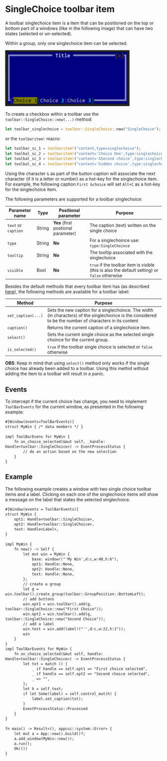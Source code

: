 # SingleChoice toolbar item

A toolbar singlechoice item is a item that can be positioned on the top or bottom part of a windows (like in the following image)  that can have two states (selected or un-selected).

Within a group, only one singlechoice item can be selected.

<img src="img/singlechoice.png" width=400/>

To create a checkbox within a toolbar use the `toolbar::SingleChoice::new(...)` method:

```rust
let toolbar_singlechoice = toolbar::SingleChoice::new("SingleChoice");
```

or the `toolbaritem!` macro:

```rust
let toolbar_sc_1 = toolbaritem!("content,type=singlechoice");
let toolbal_sc_2 = toolbaritem!("content='Choice One',type:singlechoice");
let toolbal_sc_3 = toolbaritem!("content='&Second choice',type:singlechoice,tooltip:'a tooltip'");
let toolbal_sc_4 = toolbaritem!("content='hidden choice',type:singlechoice,visible:false");
```


Using the character `&` as part of the button caption will associate the next character (if it is a letter or number) as a hot-key for the singlechoice item. For example, the following caption `First &choice` will set `Alt+C` as a hot-key for the singlechoice item.


The following parameters are supported for a toolbar singlechoice:

| Parameter name      | Type   | Positional parameter                | Purpose                                                                                       |
| ------------------- | ------ | ----------------------------------- | --------------------------------------------------------------------------------------------- |
| `text` or `caption` | String | **Yes** (first postional parameter) | The caption (text) written on the single choice                                               |
| `type`              | String | **No**                              | For a singlechoince use: `type:SingleChoince`                                                 |
| `tooltip`           | String | **No**                              | The tooltip associated with the singlechoice                                                  |
| `visible`           | Bool   | **No**                              | `true` if the toolbar item is visible (this is also the default setting) or `false` otherwise |

Besides the default methods that every toolbar item has (as described [here](../toolbar.md#common-methods)), the following methods are available for a toolbar label:

| Method             | Purpose                                                                                                                                                  |
| ------------------ | -------------------------------------------------------------------------------------------------------------------------------------------------------- |
| `set_caption(...)` | Sets the new caption for a singlechoince. The width (in characters) of the singlechoince is the considered to be the number of characters in its content |
| `caption()`        | Returns the current caption of a singlechoice item.                                                                                                      |
| `select()`         | Sets the current single choice as the selected single choince for the current group.                                                                     |
| `is_selected()`    | `true` if the toolbar single choice is selected or `false` otherwise                                                                                     |

**OBS**: Keep in mind that using `select()` method only works if the single choice has already been added to a toolbar. Using this methid without adding the item to a toolbar will result in a panic.

## Events

To intercept if the current choice has change, you need to implement `ToolBarEvents` for the current window, as presented in the following example:
```rust,no_run
#[Window(events=ToolBarEvents)]
struct MyWin { /* data members */ }

impl ToolBarEvens for MyWin {
    fn on_choice_selected(&mut self, _handle: Handle<toolbar::SingleChoice>) -> EventProcessStatus {
        // do an action based on the new selection
    }
}
```

## Example

The following example creates a window with two single choice toolbar items and a label. Clicking on each one of the singlechoice items will show a message on the label that states the selected singlechoice.


```rust,no_run
#[Window(events = ToolBarEvents)]
struct MyWin {
    opt1: Handle<toolbar::SingleChoice>,
    opt2: Handle<toolbar::SingleChoice>,
    text: Handle<Label>,
}

impl MyWin {
    fn new() -> Self {
        let mut win = MyWin {
            base: window!("'My Win',d:c,w:40,h:6"),
            opt1: Handle::None,
            opt2: Handle::None,
            text: Handle::None,
        };
        // create a group
        let g = win.toolbar().create_group(toolbar::GroupPosition::BottomLeft);
        // add buttons
        win.opt1 = win.toolbar().add(g, toolbar::SingleChoice::new("First Choice"));
        win.opt2 = win.toolbar().add(g, toolbar::SingleChoice::new("Second Choice"));
        // add a label
        win.text = win.add(label!("'',d:c,w:22,h:1"));
        win
    }
}
impl ToolBarEvents for MyWin {
    fn on_choice_selected(&mut self, handle: Handle<toolbar::SingleChoice>) -> EventProcessStatus {
        let txt = match () {
            _ if handle == self.opt1 => "First choice selected",
            _ if handle == self.opt2 => "Second choice selected",
            _ => "",
        };
        let h = self.text;
        if let Some(label) = self.control_mut(h) {
            label.set_caption(txt);
        }
        EventProcessStatus::Processed
    }
}

fn main() -> Result<(), appcui::system::Error> {
    let mut a = App::new().build()?;
    a.add_window(MyWin::new());
    a.run();
    Ok(())
}

```